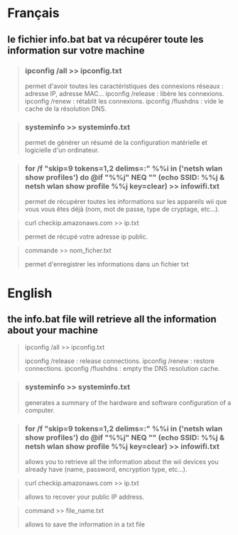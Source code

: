 # Français

## le fichier info.bat bat va récupérer toute les information sur votre machine

> ### ipconfig /all >> ipconfig.txt
>
>permet d'avoir toutes les caractéristiques des connexions réseaux : adresse IP, adresse MAC… ipconfig /release : libère les connexions. ipconfig /renew : rétablit les connexions. ipconfig /flushdns : vide le cache de la résolution DNS.

> ### systeminfo >> systeminfo.txt
>
> permet de générer un résumé de la configuration matérielle et logicielle d'un ordinateur.


> ### for /f "skip=9 tokens=1,2 delims=:" %%i in ('netsh wlan show profiles') do @if "%%j" NEQ "" (echo SSID: %%j & netsh wlan show profile %%j key=clear) >> infowifi.txt
>
> permet de récupérer toutes les informations sur les appareils wii que vous vous êtes déjà (nom, mot de passe, type de cryptage, etc...).

>curl checkip.amazonaws.com >> ip.txt
>
> permet de récupé votre adresse ip public.

> commande >> nom_ficher.txt
>
> permet d'enregistrer les informations dans un fichier txt

# English

## the info.bat file will retrieve all the information about your machine

> ipconfig /all >> ipconfig.txt
>
>ipconfig /release : release connections. ipconfig /renew : restore connections. ipconfig /flushdns : empty the DNS resolution cache.

> ### systeminfo >> systeminfo.txt
>
> generates a summary of the hardware and software configuration of a computer.


> ### for /f "skip=9 tokens=1,2 delims=:" %%i in ('netsh wlan show profiles') do @if "%%j" NEQ "" (echo SSID: %%j & netsh wlan show profile %%j key=clear) >> infowifi.txt
>
> allows you to retrieve all the information about the wii devices you already have (name, password, encryption type, etc...).

>curl checkip.amazonaws.com >> ip.txt
>
> allows to recover your public IP address.

> command >> file_name.txt
>
> allows to save the information in a txt file